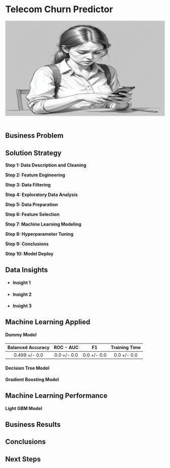 # Telecom Churn Predictor

<div align="center">
    <img alt="churn" src="https://github.com/nelsonj1614/Data_Projects_TripleTen/blob/8911af67d0e46966c09d92a498119e9239eeed72/04_Telecom_Churn_Classification/Photos/pikaso_texttoimage_sketch-lines-dissatisfied-phone-user-pencil-drawin.jpg" width="100%" height="300">
</div>

<br>

## Business Problem

## Solution Strategy

**Step 1: Data Description and Cleaning**

**Step 2: Feature Engineering**

**Step 3: Data Filtering**

**Step 4: Exploratory Data Analysis**

**Step 5: Data Preparation**

**Step 6: Feature Selection**

**Step 7: Machine Learning Modeling**

**Step 8: Hyperparameter Tuning**

**Step 9: Conclusions**

**Step 10: Model Deploy**

## Data Insights

* #### Insight 1
  
* #### Insight 2
  
* #### Insight 3

## Machine Learning Applied

#### Dummy Model

| Balanced Accuracy |  ROC - AUC  |      F1     |Training Time|
|:-----------------:|:-----------:|:-----------:|:-----------:|
|   0.499 +/- 0.0   | 0.0 +/- 0.0 | 0.0 +/- 0.0 | 0.0 +/- 0.0 |

#### Decision Tree Model

#### Gradient Boosting Model

## Machine Learning Performance

#### Light GBM Model

## Business Results

## Conclusions

## Next Steps
